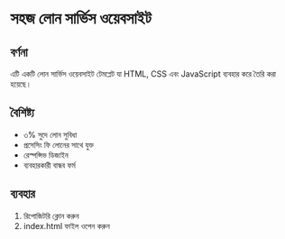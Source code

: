 # সহজ লোন সার্ভিস ওয়েবসাইট

## বর্ণনা
এটি একটি লোন সার্ভিস ওয়েবসাইট টেমপ্লেট যা HTML, CSS এবং JavaScript ব্যবহার করে তৈরি করা হয়েছে।

## বৈশিষ্ট্য
- ৩% সুদে লোন সুবিধা
- প্রসেসিং ফি লোনের সাথে যুক্ত
- রেস্পন্সিভ ডিজাইন
- ব্যবহারকারী বান্ধব ফর্ম

## ব্যবহার
1. রিপোজিটরি ক্লোন করুন
2. index.html ফাইল ওপেন করুন